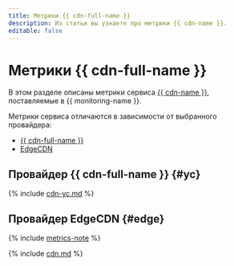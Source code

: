 ```yaml
---
title: Метрики {{ cdn-full-name }}
description: Из статьи вы узнаете про метрики {{ cdn-name }}.
editable: false
---
```


# Метрики {{ cdn-full-name }}


В этом разделе описаны метрики сервиса [{{ cdn-name }}](../../cdn/), поставляемые в {{ monitoring-name }}.

Метрики сервиса отличаются в зависимости от выбранного провайдера:
* [{{ cdn-full-name }}](#yc)
* [EdgeCDN](#edge)

## Провайдер {{ cdn-full-name }} {#yc}

{% include [cdn-yc.md](../../_includes/monitoring/metrics-ref/cdn-yc.md) %}

## Провайдер EdgeCDN {#edge}

{% include [metrics-note](../../_includes/cdn/metrics-note.md) %}

{% include [cdn.md](../../_includes/monitoring/metrics-ref/cdn.md) %}